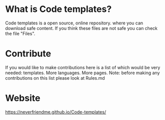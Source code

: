 # What is Code templates?
Code templates is a  open source, online repository.
where you can download safe content. If you think these files are not safe you can check the file "Files".
# Contribute
If you would like to make contributions here is a list of which would be very needed:
templates.
More languages.
More pages.
Note: before making any contributions on this list please look at Rules.md
# Website
https://neverfriendme.github.io/Code-templates/


